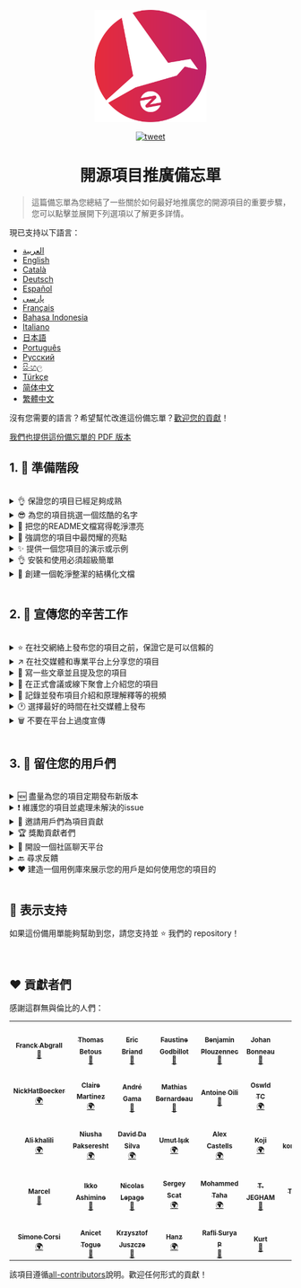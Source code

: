 <p align="center">
    <img alt="oss image" src="./imgs/zoss-logo.svg" height="200px" width="200px">
</p>

<p align="center">
  <a href="https://twitter.com/intent/tweet?text=How%20to%20promote%20your%20open-source%20projects%20@ZenikaOSS&url=https://github.com/zenika-open-source/open-source-promotion-cheat-sheet&hashtags=OpenSource,CheatSheet">
    <img alt="tweet" src="https://img.shields.io/twitter/url/https/twitter?label=%E5%88%86%E4%BA%AB%E5%88%B0twitter&style=social" target="_blank" />
  </a>
</p>

<h1 align="center">開源項目推廣備忘單</h1>

> 這篇備忘單為您總結了一些關於如何最好地推廣您的開源項目的重要步驟，您可以點擊並展開下列選項以了解更多詳情。

現已支持以下語言：

- &lrm;[العربية](./README-ar.md)
- [English](./README.md)
- [Català](./README-ca.md)
- [Deutsch](./README-de.md)
- [Español](./README-es.md)
- [پارسی](./README-fa.md)
- [Français](./README-fr.md)
- [Bahasa Indonesia](./README-id.md)
- [Italiano](./README-it.md)
- [日本語](./README-jp.md)
- [Português](./README-pt.md)
- [Русский](./README-ru.md)
- [සිංහල](./README-si.md)
- [Türkçe](./README-tr.md)
- [简体中文](./README-zh-cn.md)
- [繁體中文](./README-zh-tw.md)

沒有您需要的語言？希望幫忙改進這份備忘單？[歡迎您的貢獻](./CONTRIBUTING.md)！

[我們也提供這份備忘單的 PDF 版本](./pdf/cheat-sheet.pdf)

## 1. 🎢 準備階段

<br />

<details>
<summary>👌 保證您的項目已經足夠成熟</summary>
<p>

> 您的項目必須足夠穩定，並且擁有一些最低可行功能用以吸引用戶們。

</p>
</details>

<details>
<summary>😎 為您的項目挑選一個炫酷的名字</summary>
<p>

> 挑選一個用戶們能輕易記住的名字。

</p>
</details>

<details>
<summary>💅 把您的README文檔寫得乾淨漂亮</summary>
<p>

> 您的訪客們的第一件事就是閱讀您的 README 文檔，所以您得確保它乾淨漂亮、易於閱讀。[這些優秀的 README 文檔可以為您提供參考](https://github.com/matiassingers/awesome-readme)。

</p>
</details>

<details>
<summary>💪 強調您的項目中最閃耀的亮點</summary>
<p>

> 找出您的項目的強大之處並確保您的訪客們在第一時間了解到它們。

</p>
</details>

<details>
<summary>✨ 提供一個您項目的演示或示例</summary>
<p>

> 訪客們通常希望迅速了解您的項目的目標，它的工作原理以及應該如何使用它。為您的項目提供一個演示或者示例可以很好地滿足訪客們的需求，比如說：
>
> - 利用 GIF 動畫來展示您項目的工作原理
> - 提供一個在線演示的網頁連接

</p>
</details>

<details>
<summary>👌 安裝和使用必須超級簡單</summary>
<p>

> 您的項目不夠用戶友好可能會造成訪客們的流失。

</p>
</details>

<details>
<summary>📘 創建一個乾淨整潔的結構化文檔</summary>
<p>

> 一個優秀的文檔也許是最為重要的一步了。如果您的文檔比較小的話，您可以直接將它包含在 README 文檔裏。否則的話，您或許應該將您的文檔托管在一個獨立的網站上面。一些開源項目比如 [vuepress](https://v1.vuepress.vuejs.org) 可以幫助您非常容易地創建乾淨整潔的文檔。

 </p>
</details>

<br />

## 2. 📢 宣傳您的辛苦工作

<br />

<details>
<summary>⭐ 在社交網絡上發布您的項目之前，保證它是可以信賴的</summary>
<p>

> 許多訪客會在考慮使用項目之前，先查看項目獲得過得 star 數量。隻需要一些 star 就能讓您的項目比沒有任何 star 的項目更加值得信賴，這就是為什麼您應該在社交網絡上公開宣布之前，請您認識的人支持您的項目。

</p>
</details>

<details>
<summary>↗️ 在社交媒體和專業平台上分享您的項目</summary>
<p>

> 向世界展示您無與倫比的作品！您可以在以下社交媒體和專業平台上發布：
>
> - [Twitter](https://twitter.com)
> - [Linkedin](https://www.linkedin.com/)
> - [Facebook](https://www.facebook.com/)
> - [Reddit](https://www.reddit.com/)
> - [Dev.to](https://dev.to/)
> - [Lobsters](https://lobste.rs/)
> - [Hacker News](https://news.ycombinator.com/)
> - [Product Hunt](https://www.producthunt.com/)
> - [Beta page](https://betapage.co/)
> - [Human Coders](https://news.humancoders.com/)

</p>
</details>

<details>
<summary>📃 寫一些文章並且提及您的項目</summary>
<p>

> 為您的項目寫一些關於您項目的文章。您可以在其中分享您使用到的技術棧、您項目的工作原理和您遇到過得問題等等。然後把這些文章發布在這些平台上：
>
> - [medium](https://medium.com/)
> - [dev.to](https://dev.to/)

</p>
</details>

<details>
<summary>🎤 在正式會議或線下聚會上介紹您的項目</summary>
<p>

> 在正式會議或線下聚會上介紹您的項目是提高知名度的好辦法。

</p>
</details>

<details>
<summary>🎥 記錄並發布項目介紹和原理解釋等的視頻</summary>
<p>

> 雖然錄製視頻並不輕鬆，但它也許是能讓您的項目出名的最有效的辦法。

</p>
</details>

<details>
<summary>🕐 選擇最好的時間在社交媒體上發布</summary>
<p>

> 不要在假期或者周末發布您的項目。通常最適合在社交網絡上發布的時間是一周裏中間的那幾天。

</p>
</details>

<details>
<summary>🗑 不要在平台上過度宣傳</summary>
<p>

> 不要在相同的平台上發布兩次。這將會被視為過度的宣傳，並且有可能為您的項目招致負面宣傳。

</p>
</details>

<br />

## 3. 🤝 留住您的用戶們

<br />

<details>
<summary>🆕 盡量為您的項目定期發布新版本</summary>
<p>

> 維護並且改進您的項目，比如：新版本的發布和撰寫變更記錄。

</p>
</details>

<details>
<summary>❗ 維護您的項目並處理未解決的issue</summary>
<p>

> 別讓 issue 一直處於未解決的狀態並且對此毫無回應。對那些花費自己時間提交 issue 的用戶們好一點。 😉

</p>
</details>

<details>
<summary>🙏 邀請用戶們為項目貢獻</summary>
<p>

> 一個健康的項目通常擁有一個社區和許多貢獻者們。在一些 issue 上標注`contribution welcome`標簽或者`good first issue`標簽來讓您的用戶們知道您需要幫助。[關於 github 標簽](https://help.github.com/en/articles/about-labels)。

</p>
</details>

<details>
<summary>🏆 獎勵貢獻者們</summary>
<p>

> 為那些幫助過您的人們鼓掌喝彩! 一些開源項目像是[gatsby](https://github.com/gatsbyjs/gatsby)會獎勵貢獻者們一些小禮物。如果您負擔不起，也可以在 twitter 或者其它平台上發布一封關於項目貢獻的公開感謝信，並且提及那些貢獻者們（[公開感謝信的示例](https://twitter.com/FranckAbgrall/status/1139470547492978688)）。在您的 README 文檔裏開設一個`貢獻者`欄，以此公開地感謝貢獻者們。或者您也可以在項目文檔或網站上展示您的貢獻者們。以下是一些示例：
>
> - [vuepress （在 README 中的貢獻者欄）](https://github.com/vuejs/vuepress#code-contributors)
> - [Rythm.js （在展示頁面上隨機顯示貢獻者）](https://okazari.github.io/Rythm.js/)

</p>
</details>

<details>
<summary>💬 開設一個社區聊天平台</summary>
<p>

> Github 的 issue 並不一定是和您的用戶溝通最好的地方。如果有需要的話，您可以使用一些聊天平台來和他們討論：
>
> - [Discord](https://discord.com)
> - [Slack](https://slack.com)
> - [Gitter](https://gitter.im/)

</p>
</details>

<details>
<summary>🔙 尋求反饋</summary>
<p>

> 用戶反饋是改進您項目的最佳方法，他們也許有著能使您的項目變得更好的想法和主意。

</p>
</details>

<details>
<summary>❤️ 建造一個用例庫來展示您的用戶是如何使用您的項目的</summary>
<p>

> 如果訪問者們能夠見到具體的用例和成功案例的話，他們會更加信任您的項目，比如 [the vuepress gallery](https://vuepress.gallery/)。

</p>
</details>

<br />

## 🙏 表示支持

如果這份備用單能夠幫助到您，請您支持並 ⭐️ 我們的 repository！

<br />

## ❤️ 貢獻者們

感謝這群無與倫比的人們：

<!-- ALL-CONTRIBUTORS-LIST:START - Do not remove or modify this section -->
<!-- prettier-ignore-start -->
<!-- markdownlint-disable -->
<table>
  <tr>
    <td align="center"><a href="https://www.franck-abgrall.me/"><img src="https://avatars3.githubusercontent.com/u/9840435?v=4?s=100" width="100px;" alt=""/><br /><sub><b>Franck Abgrall</b></sub></a><br /><a href="https://github.com/zenika-open-source/promote-open-source-project/commits?author=kefranabg" title="Documentation">📖</a></td>
    <td align="center"><a href="https://github.com/tbetous"><img src="https://avatars3.githubusercontent.com/u/4435536?v=4?s=100" width="100px;" alt=""/><br /><sub><b>Thomas Betous</b></sub></a><br /><a href="https://github.com/zenika-open-source/promote-open-source-project/commits?author=tbetous" title="Documentation">📖</a></td>
    <td align="center"><a href="https://github.com/ebriand"><img src="https://avatars1.githubusercontent.com/u/1011902?v=4?s=100" width="100px;" alt=""/><br /><sub><b>Eric Briand</b></sub></a><br /><a href="https://github.com/zenika-open-source/promote-open-source-project/commits?author=ebriand" title="Documentation">📖</a></td>
    <td align="center"><a href="https://github.com/FaustineG"><img src="https://avatars.githubusercontent.com/u/27639429?v=4?s=100" width="100px;" alt=""/><br /><sub><b>Faustine Godbillot</b></sub></a><br /><a href="https://github.com/zenika-open-source/promote-open-source-project/commits?author=FaustineG" title="Documentation">📖</a></td>
    <td align="center"><a href="https://myvirtualstorybook.com/"><img src="https://avatars1.githubusercontent.com/u/5747538?v=4?s=100" width="100px;" alt=""/><br /><sub><b>Benjamin Plouzennec</b></sub></a><br /><a href="https://github.com/zenika-open-source/promote-open-source-project/commits?author=Okazari" title="Documentation">📖</a></td>
    <td align="center"><a href="https://github.com/Zenigata"><img src="https://avatars1.githubusercontent.com/u/1022393?v=4?s=100" width="100px;" alt=""/><br /><sub><b>Johan Bonneau</b></sub></a><br /><a href="https://github.com/zenika-open-source/promote-open-source-project/commits?author=Zenigata" title="Documentation">📖</a></td>
    <td align="center"><a href="https://github.com/bpetetot"><img src="https://avatars3.githubusercontent.com/u/516360?v=4?s=100" width="100px;" alt=""/><br /><sub><b>Benjamin Petetot</b></sub></a><br /><a href="https://github.com/zenika-open-source/promote-open-source-project/commits?author=bpetetot" title="Documentation">📖</a></td>
  </tr>
  <tr>
    <td align="center"><a href="https://nick-hat-boecker.de"><img src="https://avatars0.githubusercontent.com/u/8366071?v=4?s=100" width="100px;" alt=""/><br /><sub><b>NickHatBoecker</b></sub></a><br /><a href="#translation-NickHatBoecker" title="Translation">🌍</a></td>
    <td align="center"><a href="https://github.com/Claire"><img src="https://avatars2.githubusercontent.com/u/5114096?v=4?s=100" width="100px;" alt=""/><br /><sub><b>Claire Martinez</b></sub></a><br /><a href="#translation-claire" title="Translation">🌍</a></td>
    <td align="center"><a href="https://hazeforum.com/"><img src="https://avatars2.githubusercontent.com/u/31011359?v=4?s=100" width="100px;" alt=""/><br /><sub><b>André Gama</b></sub></a><br /><a href="https://github.com/zenika-open-source/promote-open-source-project/commits?author=andregamma" title="Documentation">📖</a></td>
    <td align="center"><a href="https://github.com/mbernardeau"><img src="https://avatars0.githubusercontent.com/u/7049049?v=4?s=100" width="100px;" alt=""/><br /><sub><b>Mathias Bernardeau</b></sub></a><br /><a href="https://github.com/zenika-open-source/promote-open-source-project/commits?author=mbernardeau" title="Documentation">📖</a></td>
    <td align="center"><a href="https://github.com/Antoineoili"><img src="https://avatars1.githubusercontent.com/u/50737365?v=4?s=100" width="100px;" alt=""/><br /><sub><b>Antoine Oili</b></sub></a><br /><a href="https://github.com/zenika-open-source/promote-open-source-project/commits?author=Antoineoili" title="Documentation">📖</a></td>
    <td align="center"><a href="https://twitter.com/dev_oswld"><img src="https://avatars1.githubusercontent.com/u/40254158?v=4?s=100" width="100px;" alt=""/><br /><sub><b>Oswld TC</b></sub></a><br /><a href="#translation-dev-oswld" title="Translation">🌍</a></td>
    <td align="center"><a href="https://yizhiyue.me"><img src="https://avatars3.githubusercontent.com/u/8545277?v=4?s=100" width="100px;" alt=""/><br /><sub><b>Zhiyue Yi</b></sub></a><br /><a href="#translation-ZhiyueYi" title="Translation">🌍</a></td>
  </tr>
  <tr>
    <td align="center"><a href="https://github.com/aliruss"><img src="https://avatars3.githubusercontent.com/u/32896351?v=4?s=100" width="100px;" alt=""/><br /><sub><b>Ali khalili</b></sub></a><br /><a href="#translation-aliruss" title="Translation">🌍</a></td>
    <td align="center"><a href="https://pakseresht.eu/"><img src="https://avatars3.githubusercontent.com/u/9018054?v=4?s=100" width="100px;" alt=""/><br /><sub><b>Niusha Pakseresht</b></sub></a><br /><a href="#translation-niusha-paks" title="Translation">🌍</a></td>
    <td align="center"><a href="https://github.com/david-dasilva"><img src="https://avatars1.githubusercontent.com/u/372391?v=4?s=100" width="100px;" alt=""/><br /><sub><b>David Da Silva</b></sub></a><br /><a href="#translation-david-dasilva" title="Translation">🌍</a></td>
    <td align="center"><a href="http://umuts.info"><img src="https://avatars2.githubusercontent.com/u/3245166?v=4?s=100" width="100px;" alt=""/><br /><sub><b>Umut Işık</b></sub></a><br /><a href="#translation-umutphp" title="Translation">🌍</a></td>
    <td align="center"><a href="https://github.com/alextremp"><img src="https://avatars0.githubusercontent.com/u/20399660?v=4?s=100" width="100px;" alt=""/><br /><sub><b>Alex Castells</b></sub></a><br /><a href="#translation-alextremp" title="Translation">🌍</a></td>
    <td align="center"><a href="https://kojikoji.ga"><img src="https://avatars0.githubusercontent.com/u/474225?v=4?s=100" width="100px;" alt=""/><br /><sub><b>Koji</b></sub></a><br /><a href="#translation-koji" title="Translation">🌍</a></td>
    <td align="center"><a href="https://github.com/MasterBrian99"><img src="https://avatars0.githubusercontent.com/u/37585474?v=4?s=100" width="100px;" alt=""/><br /><sub><b>pasindu p konghawaththa</b></sub></a><br /><a href="#translation-MasterBrian99" title="Translation">🌍</a></td>
  </tr>
  <tr>
    <td align="center"><a href="http://adsoleware.com/"><img src="https://avatars.githubusercontent.com/u/40896559?v=4?s=100" width="100px;" alt=""/><br /><sub><b>Marcel</b></sub></a><br /><a href="https://github.com/zenika-open-source/promote-open-source-project/commits?author=hackthedev" title="Documentation">📖</a></td>
    <td align="center"><a href="https://bandism.net/"><img src="https://avatars.githubusercontent.com/u/22633385?v=4?s=100" width="100px;" alt=""/><br /><sub><b>Ikko Ashimine</b></sub></a><br /><a href="https://github.com/zenika-open-source/promote-open-source-project/commits?author=eltociear" title="Documentation">📖</a></td>
    <td align="center"><a href="https://github.com/nlepage"><img src="https://avatars.githubusercontent.com/u/19571875?v=4?s=100" width="100px;" alt=""/><br /><sub><b>Nicolas Lepage</b></sub></a><br /><a href="#maintenance-nlepage" title="Maintenance">🚧</a></td>
    <td align="center"><a href="https://github.com/sergey-scat"><img src="https://avatars.githubusercontent.com/u/31442538?v=4?s=100" width="100px;" alt=""/><br /><sub><b>Sergey Scat</b></sub></a><br /><a href="#translation-sergey-scat" title="Translation">🌍</a></td>
    <td align="center"><a href="https://github.com/JustE3saR"><img src="https://avatars.githubusercontent.com/u/62352949?v=4?s=100" width="100px;" alt=""/><br /><sub><b>Mohammed Taha</b></sub></a><br /><a href="#translation-JustE3saR" title="Translation">🌍</a></td>
    <td align="center"><a href="https://github.com/Tazminia"><img src="https://avatars.githubusercontent.com/u/41241424?v=4?s=100" width="100px;" alt=""/><br /><sub><b>T. JEGHAM</b></sub></a><br /><a href="https://github.com/zenika-open-source/promote-open-source-project/pulls?q=is%3Apr+reviewed-by%3ATazminia" title="Reviewed Pull Requests">👀</a></td>
    <td align="center"><a href="https://github.com/Tarektouati"><img src="https://avatars.githubusercontent.com/u/19335073?v=4?s=100" width="100px;" alt=""/><br /><sub><b>Tarek Touati</b></sub></a><br /><a href="https://github.com/zenika-open-source/promote-open-source-project/pulls?q=is%3Apr+reviewed-by%3ATarektouati" title="Reviewed Pull Requests">👀</a></td>
  </tr>
  <tr>
    <td align="center"><a href="https://github.com/simonecorsi"><img src="https://avatars.githubusercontent.com/u/5617452?v=4?s=100" width="100px;" alt=""/><br /><sub><b>Simone Corsi</b></sub></a><br /><a href="#translation-simonecorsi" title="Translation">🌍</a></td>
    <td align="center"><a href="https://github.com/atogue"><img src="https://avatars.githubusercontent.com/u/5642182?v=4?s=100" width="100px;" alt=""/><br /><sub><b>Anicet Togue</b></sub></a><br /><a href="https://github.com/zenika-open-source/promote-open-source-project/pulls?q=is%3Apr+reviewed-by%3Aatogue" title="Reviewed Pull Requests">👀</a></td>
    <td align="center"><a href="https://www.linkedin.com/in/krzysztof-juszcze-01b395118/"><img src="https://avatars.githubusercontent.com/u/17763895?v=4?s=100" width="100px;" alt=""/><br /><sub><b>Krzysztof Juszcze</b></sub></a><br /><a href="https://github.com/zenika-open-source/promote-open-source-project/commits?author=Gerappa92" title="Documentation">📖</a></td>
    <td align="center"><a href="https://godot.id/"><img src="https://avatars.githubusercontent.com/u/40712686?v=4?s=100" width="100px;" alt=""/><br /><sub><b>Hanz</b></sub></a><br /><a href="#translation-HanzCEO" title="Translation">🌍</a></td>
    <td align="center"><a href="https://github.com/RSurya99"><img src="https://avatars.githubusercontent.com/u/73375663?v=4?s=100" width="100px;" alt=""/><br /><sub><b>Rafli Surya P</b></sub></a><br /><a href="https://github.com/zenika-open-source/promote-open-source-project/commits?author=RSurya99" title="Documentation">📖</a></td>
    <td align="center"><a href="https://github.com/kurt-liao"><img src="https://avatars.githubusercontent.com/u/32745146?v=4?s=100" width="100px;" alt=""/><br /><sub><b>Kurt</b></sub></a><br /><a href="https://github.com/zenika-open-source/promote-open-source-project/commits?author=kurt-liao" title="Documentation">📖</a></td>
  </tr>
</table>

<!-- markdownlint-restore -->
<!-- prettier-ignore-end -->

<!-- ALL-CONTRIBUTORS-LIST:END -->

該項目遵循[all-contributors](https://github.com/all-contributors/all-contributors)說明。歡迎任何形式的貢獻！
